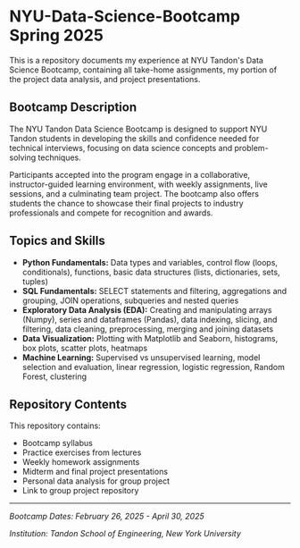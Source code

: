 # NYU-Data-Science-Bootcamp Spring 2025
This is a repository documents my experience at NYU Tandon's Data Science Bootcamp, containing all take-home assignments, my portion of the project data analysis, and project presentations.

## Bootcamp Description
The NYU Tandon Data Science Bootcamp is designed to support NYU Tandon students in developing the skills and confidence needed for technical interviews, focusing on data science concepts and problem-solving techniques.

Participants accepted into the program engage in a collaborative, instructor-guided learning environment, with weekly assignments, live sessions, and a culminating team project. The bootcamp also offers students the chance to showcase their final projects to industry professionals and compete for recognition and awards.

## Topics and Skills
- **Python Fundamentals:** Data types and variables, control flow (loops, conditionals), functions, basic data structures (lists, dictionaries, sets, tuples)
- **SQL Fundamentals:** SELECT statements and filtering, aggregations and grouping, JOIN operations, subqueries and nested queries
- **Exploratory Data Analysis (EDA):** Creating and manipulating arrays (Numpy), series and dataframes (Pandas), data indexing, slicing, and filtering, data cleaning, preprocessing, merging and joining datasets
- **Data Visualization:** Plotting with Matplotlib and Seaborn, histograms, box plots, scatter plots, heatmaps
- **Machine Learning:** Supervised vs unsupervised learning, model selection and evaluation, linear regression, logistic regression, Random Forest, clustering

## Repository Contents
This repository contains:
- Bootcamp syllabus
- Practice exercises from lectures
- Weekly homework assignments
- Midterm and final project presentations
- Personal data analysis for group project
- Link to group project repository 

---
_Bootcamp Dates: February 26, 2025 - April 30, 2025_

_Institution: Tandon School of Engineering, New York University_
